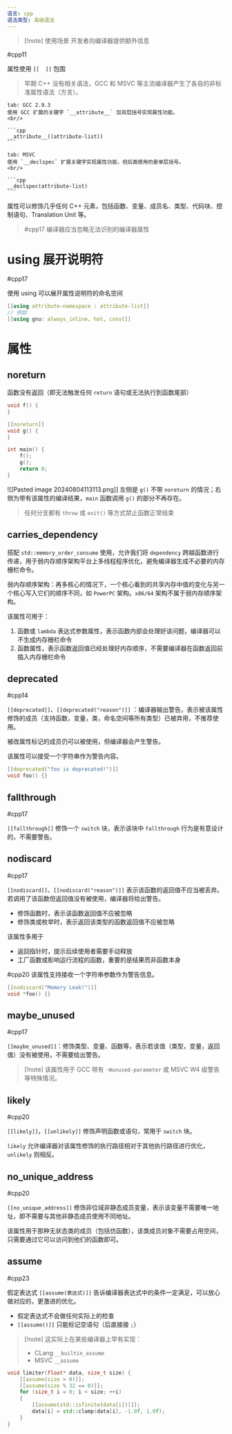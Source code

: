 ```yaml
---
语言: cpp
语法类型: 高级语法
---
```

> [!note] 使用场景
> 开发者向编译器提供额外信息

#cpp11 

属性使用 `[[  ]]` 包围

> 早期 C++ 没有相关语法，GCC 和 MSVC 等主流编译器产生了各自的非标准属性语法（方言）。

````tabs
tab: GCC 2.9.3
使用 GCC 扩展的关键字 `__attribute__` 加双层括号实现属性功能。
<br/>

```cpp
__attribute__((attribute-list))
```

tab: MSVC
使用 `__declspec` 扩展关键字实现属性功能，但后面使用的是单层括号。
<br/>

```cpp
__declspec(attribute-list)
```
````
属性可以修饰几乎任何 C++ 元素，包括函数、变量、成员名、类型、代码块、控制语句、Translation Unit 等。

>  #cpp17 编译器应当忽略无法识别的编译器属性
# using 展开说明符
#cpp17

使用 using 可以展开属性说明符的命名空间

```cpp
[[using attribute-namespace : attribute-list]]
// 例如
[[using gnu: always_inline, hot, const]]
```
# 属性
## noreturn

函数没有返回（即无法触发任何 `return` 语句或无法执行到函数尾部）

```cpp
void f() {
}

[[noreturn]]
void g() {
}

int main() {
    f();
    g();
    return 0;
}
  ```

![[Pasted image 20240804113113.png]]
左侧是 `g()` 不带 `noreturn` 的情况；右侧为带有该属性的编译结果，`main` 函数调用 `g()` 的部分不再存在。

> 任何分支都有 `throw` 或 `exit()` 等方式禁止函数正常结束
## carries_dependency

搭配 `std::memory_order_consume` 使用，允许我们将 `dependency` 跨越函数进行传递，用于弱内存顺序架构平台上多线程程序优化，避免编译器生成不必要的内存栅栏命令。

  弱内存顺序架构：再多核心的情况下，一个核心看到的共享内存中值的变化与另一个核心写入它们的顺序不同，如 `PowerPC` 架构。`x86/64` 架构不属于弱内存顺序架构。

  该属性可用于：

  1. 函数或 `lambda` 表达式参数属性，表示函数内部会处理好该问题，编译器可以不生成内存栅栏命令
  2. 函数属性，表示函数返回值已经处理好内存顺序，不需要编译器在函数返回前插入内存栅栏命令
## deprecated
#cpp14

`[[deprecated]]`、`[[deprecated("reason")]]` ：编译器输出警告，表示被该属性修饰的成员（支持函数，变量，类，命名空间等所有类型）已被弃用，不推荐使用。

被改属性标记的成员仍可以被使用，但编译器会产生警告。

该属性可以接受一个字符串作为警告内容。

  ```cpp
  [[deprecated("foo is deprecated!")]]
  void foo() {}
  ```
## fallthrough
#cpp17

 `[[fallthrough]]` 修饰一个 `switch` 块，表示该块中 `fallthrough` 行为是有意设计的，不需要警告。
## nodiscard
#cpp17

`[[nodiscard]]`、`[[nodiscard("reason")]]` 表示该函数的返回值不应当被丢弃。若调用了该函数但返回值没有被使用，编译器将给出警告。
* 修饰函数时，表示该函数返回值不应被忽略
* 修饰类或枚举时，表示返回该类型的函数返回值不应被忽略

该属性多用于
* 返回指针时，提示后续使用者需要手动释放
* 工厂函数或影响运行流程的函数，重要的是结果而非函数本身

 #cpp20 该属性支持接收一个字符串参数作为警告信息。

  ```cpp
  [[nodiscard("Memory Leak!")]]
  void *foo() {}
  ```
## maybe_unused
#cpp17

`[[maybe_unused]]`：修饰类型、变量、函数等，表示若该值（类型，变量，返回值）没有被使用，不需要给出警告。

> [!note] 该属性用于 GCC 带有 `-Wunused-parameter` 或 MSVC W4 级警告等特殊情况。
## likely
#cpp20

`[[likely]]`，`[[unlikely]]` 修饰声明函数或语句，常用于 `switch` 块。

`likely` 允许编译器对该属性修饰的执行路径相对于其他执行路径进行优化，`unlikely` 则相反。
## no_unique_address
#cpp20

`[[no_unique_address]]` 修饰非位域非静态成员变量，表示该变量不需要唯一地址，即不需要与其他非静态成员使用不同地址。

该属性用于那种无状态类的成员（包括仿函数），该类成员对象不需要占用空间，只需要通过它可以访问到他们的函数即可。
## assume
#cpp23

假定表达式  `[[assume(表达式)]]` 告诉编译器表达式中的条件一定满足，可以放心做对应的，更激进的优化。
* 假定表达式不会做任何实际上的检查
* `[[assume()]]` 只能标记空语句（后直接接 `;`）

> [!note] 这实际上在某些编译器上早有实现：
> * CLang `__builtin_assume`
> * MSVC `__assume`  

```cpp title:'可一次并行处理 32 个非负元素'
void limiter(float* data, size_t size) {
    [[assume(size > 0)]];
    [[assume(size % 32 == 0)]];
    for (size_t i = 0; i < size; ++i)
    {
        [[assume(std::isfinite(data[i]))]];
        data[i] = std::clamp(data[i], -1.0f, 1.0f);
    }
}
```